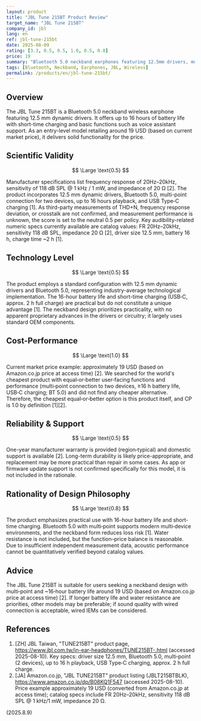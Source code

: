 ```yaml
---
layout: product
title: "JBL Tune 215BT Product Review"
target_name: "JBL Tune 215BT"
company_id: jbl
lang: en
ref: jbl-tune-215bt
date: 2025-08-09
rating: [3.3, 0.5, 0.5, 1.0, 0.5, 0.8]
price: 19
summary: "Bluetooth 5.0 neckband earphones featuring 12.5mm drivers, multi‑point (2 devices), USB‑C charging, and up to 16‑hour battery life. Approximately 19 USD (based on current market price)."
tags: [Bluetooth, Neckband, Earphones, JBL, Wireless]
permalink: /products/en/jbl-tune-215bt/
---
```


## Overview

The JBL Tune 215BT is a Bluetooth 5.0 neckband wireless earphone featuring 12.5 mm dynamic drivers. It offers up to 16 hours of battery life with short-time charging and basic functions such as voice assistant support. As an entry-level model retailing around 19 USD (based on current market price), it delivers solid functionality for the price.

## Scientific Validity

$$ \Large \text{0.5} $$

Manufacturer specifications list frequency response of 20Hz–20kHz, sensitivity of 118 dB SPL @ 1 kHz / 1 mW, and impedance of 20 Ω [2]. The product incorporates 12.5 mm dynamic drivers, Bluetooth 5.0, multi-point connection for two devices, up to 16 hours playback, and USB Type‑C charging [1]. As third-party measurements of THD+N, frequency response deviation, or crosstalk are not confirmed, and measurement performance is unknown, the score is set to the neutral 0.5 per policy. Key audibility-related numeric specs currently available are catalog values: FR 20Hz–20kHz, sensitivity 118 dB SPL, impedance 20 Ω [2], driver size 12.5 mm, battery 16 h, charge time ~2 h [1].

## Technology Level

$$ \Large \text{0.5} $$

The product employs a standard configuration with 12.5 mm dynamic drivers and Bluetooth 5.0, representing industry-average technological implementation. The 16-hour battery life and short-time charging (USB‑C, approx. 2 h full charge) are practical but do not constitute a unique advantage [1]. The neckband design prioritizes practicality, with no apparent proprietary advances in the drivers or circuitry; it largely uses standard OEM components.

## Cost-Performance

$$ \Large \text{1.0} $$

Current market price example: approximately 19 USD (based on Amazon.co.jp price at access time) [2]. We searched for the world's cheapest product with equal‑or‑better user‑facing functions and performance (multi‑point connection to two devices, ≥16 h battery life, USB‑C charging; BT 5.0) and did not find any cheaper alternative. Therefore, the cheapest equal‑or‑better option is this product itself, and CP is 1.0 by definition [1][2].

## Reliability & Support

$$ \Large \text{0.5} $$

One-year manufacturer warranty is provided (region‑typical) and domestic support is available [2]. Long-term durability is likely price-appropriate, and replacement may be more practical than repair in some cases. As app or firmware update support is not confirmed specifically for this model, it is not included in the rationale.

## Rationality of Design Philosophy

$$ \Large \text{0.8} $$

The product emphasizes practical use with 16-hour battery life and short-time charging. Bluetooth 5.0 with multi‑point supports modern multi‑device environments, and the neckband form reduces loss risk [1]. Water resistance is not included, but the function–price balance is reasonable. Due to insufficient independent measurement data, acoustic performance cannot be quantitatively verified beyond catalog values.

## Advice

The JBL Tune 215BT is suitable for users seeking a neckband design with multi‑point and ~16‑hour battery life around 19 USD (based on Amazon.co.jp price at access time) [2]. If longer battery life and water resistance are priorities, other models may be preferable; if sound quality with wired connection is acceptable, wired IEMs can be considered.

## References

1. [ZH] JBL Taiwan, "TUNE215BT" product page, https://www.jbl.com.tw/in-ear-headphones/TUNE215BT-.html (accessed 2025-08-10). Key specs: driver size 12.5 mm, Bluetooth 5.0, multi‑point (2 devices), up to 16 h playback, USB Type‑C charging, approx. 2 h full charge.
2. [JA] Amazon.co.jp, "JBL TUNE215BT" product listing (JBLT215BTBLK), https://www.amazon.co.jp/dp/B08KQ1F547 (accessed 2025-08-10). Price example approximately 19 USD (converted from Amazon.co.jp at access time); catalog specs include FR 20Hz–20kHz, sensitivity 118 dB SPL @ 1 kHz/1 mW, impedance 20 Ω.

(2025.8.9)